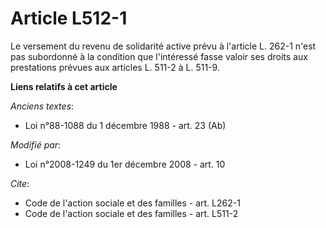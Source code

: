 # Article L512-1

Le versement du revenu de solidarité active prévu à l'article L. 262-1 n'est pas subordonné à la condition que l'intéressé
fasse valoir ses droits aux prestations prévues aux articles L. 511-2 à L. 511-9.

**Liens relatifs à cet article**

_Anciens textes_:

  - Loi n°88-1088 du 1 décembre 1988 - art. 23 (Ab)

_Modifié par_:

  - Loi n°2008-1249 du 1er décembre 2008 - art. 10

_Cite_:

  - Code de l'action sociale et des familles - art. L262-1
  - Code de l'action sociale et des familles - art. L511-2
